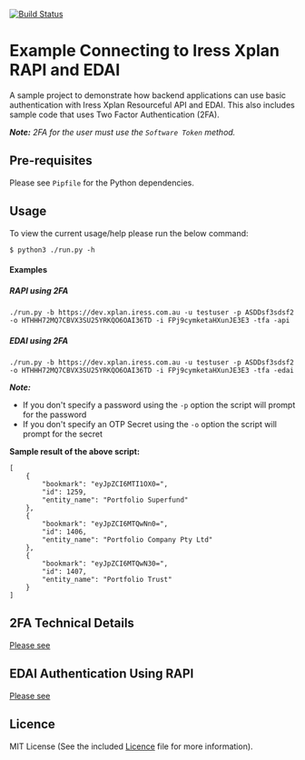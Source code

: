 [![Build Status](https://travis-ci.org/iress/iress-xplan-api-examples.svg?branch=master)](https://travis-ci.org/iress/iress-xplan-api-examples)

# Example Connecting to Iress Xplan RAPI and EDAI
A sample project to demonstrate how backend applications can use basic authentication with Iress Xplan Resourceful API 
and EDAI. This also includes sample code that uses Two Factor Authentication (2FA).

_**Note:** 2FA for the user must use the `Software Token` method._

## Pre-requisites
Please see `Pipfile` for the Python dependencies.

## Usage
To view the current usage/help please run the below command:

`$ python3 ./run.py -h`

#### Examples

##### RAPI using 2FA
```
./run.py -b https://dev.xplan.iress.com.au -u testuser -p ASDDsf3sdsf2 -o HTHHH72MQ7CBVX3SU25YRKQO6OAI36TD -i FPj9cymketaHXunJE3E3 -tfa -api
```

##### EDAI using 2FA
```
./run.py -b https://dev.xplan.iress.com.au -u testuser -p ASDDsf3sdsf2 -o HTHHH72MQ7CBVX3SU25YRKQO6OAI36TD -i FPj9cymketaHXunJE3E3 -tfa -edai
```

_**Note:**_
 - If you don't specify a password using the `-p` option the script will prompt for the password
 - If you don't specify an OTP Secret using the `-o` option the script will prompt for the secret

**Sample result of the above script:**
```
[
    {
        "bookmark": "eyJpZCI6MTI1OX0=",
        "id": 1259,
        "entity_name": "Portfolio Superfund"
    },
    {
        "bookmark": "eyJpZCI6MTQwNn0=",
        "id": 1406,
        "entity_name": "Portfolio Company Pty Ltd"
    },
    {
        "bookmark": "eyJpZCI6MTQwN30=",
        "id": 1407,
        "entity_name": "Portfolio Trust"
    }
]
```

## 2FA Technical Details
[Please see](2FA_TECHNICAL_DOC.md)

## EDAI Authentication Using RAPI
[Please see](EDAI_RAPI_AUTH.md)

## Licence
MIT License (See the included [Licence](LICENSE) file for more information).

